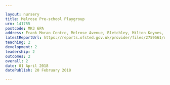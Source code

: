 ```yaml
---

layout: nursery
title: Melrose Pre-school Playgroup
urn: 141755
postcode: MK3 6PA
address: Frank Moran Centre, Melrose Avenue, Bletchley, Milton Keynes, Buckinghamshire, MK3 6PA
latestReportUrl: https://reports.ofsted.gov.uk/provider/files/2759561/urn/141755.pdf
teaching: 2
development: 2
leadership: 2
outcomes: 2
overall: 2
date: 01 April 2018 
datePublish: 20 February 2018

---
```

